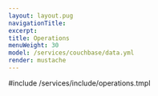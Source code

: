 ```yaml
---
layout: layout.pug
navigationTitle:
excerpt:
title: Operations
menuWeight: 30
model: /services/couchbase/data.yml
render: mustache
---
```


#include /services/include/operations.tmpl
